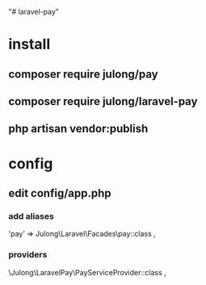 "# laravel-pay" 
# install  
## composer require julong/pay   
## composer require julong/laravel-pay  
## php artisan vendor:publish  
# config  
## edit config/app.php  
### add aliases   
  'pay' => Julong\Laravel\Facades\pay::class ,
### providers  
   \Julong\LaravelPay\PayServiceProvider::class , 
